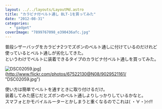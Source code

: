 ```yaml
---
layout: ../../layouts/LayoutMd.astro
title: "カラビナ付ベルト通し BLT-1を買ってみた"
date: "2012-08-31"
categories: 
  - "gadget"
coverImage: "7899767098_e390436afc.jpg"
---
```


普段シザーバッグをカラビナ2つでズボンのベルト通しに付けているのだけれど使っているとベルト通しが劣化してきた。  
というわけでベルトに装着できるタイプのカラビナ付ベルト通しを買ってみた。

![DSC02059.jpg](/archive/images/9029521161_98d6a61952.jpg)](http://www.flickr.com/photos/67522130@N08/9029521161/ "DSC02059.jpg")

使い方は簡単でベルトを通すときに取り付けるだけ。  
装着してみた感じだとズボンのベルト通しよりしっかりしているかなと。  
スマフォとかモバイルルーターとかしまうと重くなるのでこれは( ・∀・)ｲｲ!!

<div data-vc_mylinkbox_id="889318558"></div>
